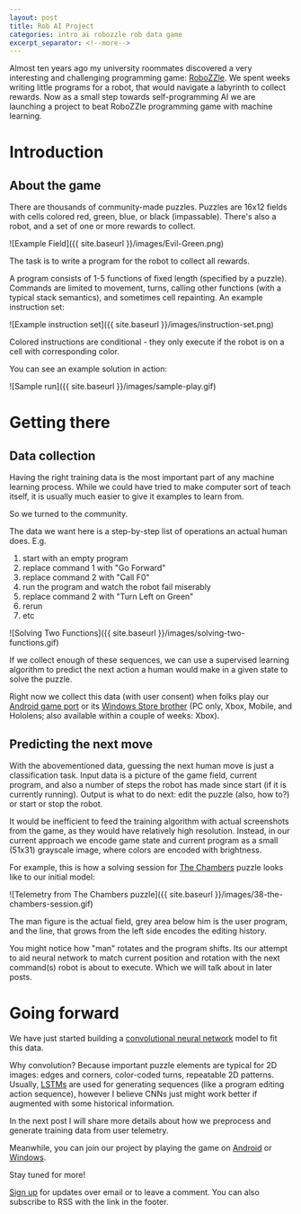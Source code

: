 ```yaml
---
layout: post
title: Rob AI Project
categories: intro ai robozzle rob data game
excerpt_separator: <!--more-->
---
```

Almost ten years ago my university roommates discovered a very interesting and
challenging programming game: [RoboZZle](http://www.robozzle.com/beta/).
We spent weeks writing little programs for a robot, that would navigate a
labyrinth to collect rewards. Now as a small step towards self-programming AI
we are launching a project to beat RoboZZle programming game with machine learning.

# Introduction

## About the game

There are thousands of community-made puzzles. Puzzles are 16x12 fields
with cells colored red, green, blue, or black (impassable). There's also a robot,
and a set of one or more rewards to collect.

![Example Field]({{ site.baseurl }}/images/Evil-Green.png)

<!--more-->

The task is to write a program for the robot to collect all rewards.

A program consists of 1-5 functions of fixed length (specified by a puzzle).
Commands are limited to movement, turns, calling other functions
(with a typical stack semantics), and sometimes cell repainting.
An example instruction set:

![Example instruction set]({{ site.baseurl }}/images/instruction-set.png)

Colored instructions are conditional - they only execute if the robot
is on a cell with corresponding color.

You can see an example solution in action:

![Sample run]({{ site.baseurl }}/images/sample-play.gif)

# Getting there

## Data collection

Having the right training data is the most important part of any machine
learning process. While we could have tried to make computer sort of teach
itself, it is usually much easier to give it examples to learn from.

So we turned to the community.

The data we want here is a step-by-step list of operations an actual human does.
E.g.

1. start with an empty program
1. replace command 1 with "Go Forward"
1. replace command 2 with "Call F0"
1. run the program and watch the robot fail miserably
1. replace command 2 with "Turn Left on Green"
1. rerun
1. etc

![Solving Two Functions]({{ site.baseurl }}/images/solving-two-functions.gif)

If we collect enough of these sequences, we can use a supervised learning
algorithm to predict the next action a human would make in a given state to
solve the puzzle.

Right now we collect this data (with user consent) when folks play our
[Android game port](https://play.google.com/store/apps/details?id=com.team242.robozzle&hl=en)
or its [Windows Store brother](https://www.microsoft.com/en-us/store/p/rob-programming-game/9nblggh5fkh6#)
(PC only, Xbox, Mobile, and Hololens; also available within a couple of weeks: Xbox).

## Predicting the next move

With the abovementioned data, guessing the next human move is just a
classification task. Input data is a picture of the game field,
current program, and also a number of steps the robot has made since start
(if it is currently running). Output is what to do next: edit the puzzle
(also, how to?) or start or stop the robot.

It would be inefficient to feed the training algorithm with actual
screenshots from the game, as they would have relatively high resolution.
Instead, in our current approach we encode game state and current program
as a small (51x31) grayscale image, where colors are encoded with brightness.

For example, this is how a solving session for
[The Chambers](http://robozzle.com/js/play.aspx?puzzle=38) puzzle
looks like to our initial model:

![Telemetry from The Chambers puzzle]({{ site.baseurl }}/images/38-the-chambers-session.gif)

The man figure is the actual field, grey area below him is the user program,
and the line, that grows from the left side encodes the editing history.

You might notice how "man" rotates and the program shifts. Its our attempt
to aid neural network to match current position and rotation with the next
command(s) robot is about to execute. Which we will talk about in later posts.

# Going forward

We have just started building a
[convolutional neural network](https://en.wikipedia.org/wiki/Convolutional_neural_network)
model to fit this data.

Why convolution? Because important puzzle elements are typical for 2D images:
edges and corners, color-coded turns, repeatable 2D patterns. Usually,
[LSTMs](https://en.wikipedia.org/wiki/LSTM) are used for generating sequences
(like a program editing action sequence), however I believe CNNs just might work
better if augmented with some historical information.

In the next post I will share more details about how we preprocess and generate
training data from user telemetry.

Meanwhile, you can join our project by playing the game on
[Android](https://play.google.com/store/apps/details?id=com.team242.robozzle&hl=en)
or [Windows](https://www.microsoft.com/en-us/store/p/rob-programming-game/9nblggh5fkh6#).

Stay tuned for more!

[Sign up](https://goo.gl/forms/Yp8NkYisTwrq60Hu1) for updates over email or to leave a comment.
You can also subscribe to RSS with the link in the footer.